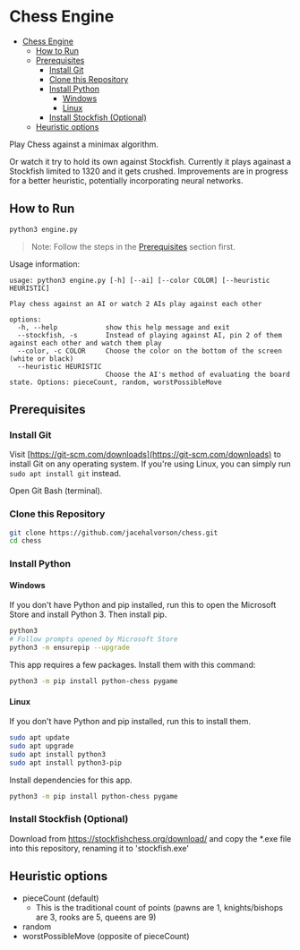 # Chess Engine

- [Chess Engine](#chess-engine)
  - [How to Run](#how-to-run)
  - [Prerequisites](#prerequisites)
    - [Install Git](#install-git)
    - [Clone this Repository](#clone-this-repository)
    - [Install Python](#install-python)
      - [Windows](#windows)
      - [Linux](#linux)
    - [Install Stockfish (Optional)](#install-stockfish-optional)
  - [Heuristic options](#heuristic-options)

Play Chess against a minimax algorithm.

Or watch it try to hold its own against Stockfish. Currently it plays againast a Stockfish limited to 1320 and it gets crushed. Improvements are in progress for a better heuristic, potentially incorporating neural networks.

## How to Run

```bash
python3 engine.py
```

> Note: Follow the steps in the [Prerequisites](#prerequisites) section first.

Usage information:

```text
usage: python3 engine.py [-h] [--ai] [--color COLOR] [--heuristic HEURISTIC]

Play chess against an AI or watch 2 AIs play against each other

options:
  -h, --help            show this help message and exit
  --stockfish, -s       Instead of playing against AI, pin 2 of them against each other and watch them play
  --color, -c COLOR     Choose the color on the bottom of the screen (white or black)
  --heuristic HEURISTIC
                        Choose the AI's method of evaluating the board state. Options: pieceCount, random, worstPossibleMove
```

## Prerequisites

### Install Git

Visit [https://git-scm.com/downloads](https://git-scm.com/downloads) to install Git on any operating system. If you're using Linux, you can simply run `sudo apt install git` instead.

Open Git Bash (terminal).

### Clone this Repository

```bash
git clone https://github.com/jacehalvorson/chess.git
cd chess
```

### Install Python

#### Windows

If you don't have Python and pip installed, run this to open the Microsoft Store and install Python 3. Then install pip.

```bash
python3
# Follow prompts opened by Microsoft Store
python3 -m ensurepip --upgrade
```

This app requires a few packages. Install them with this command:

```bash
python3 -m pip install python-chess pygame
```

#### Linux

If you don't have Python and pip installed, run this to install them.

```bash
sudo apt update
sudo apt upgrade
sudo apt install python3
sudo apt install python3-pip
```

Install dependencies for this app.

```bash
python3 -m pip install python-chess pygame
```

### Install Stockfish (Optional)

Download from https://stockfishchess.org/download/ and copy the *.exe file into this repository, renaming it to 'stockfish.exe'

## Heuristic options

- pieceCount (default)
  - This is the traditional count of points (pawns are 1, knights/bishops are 3, rooks are 5, queens are 9)
- random
- worstPossibleMove (opposite of pieceCount)
